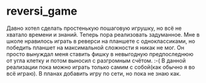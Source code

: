 # reversi_game

Давно хотел сделать простенькую пошаговую игрушку, но всё не хватало времени и знаний. Теперь пора реализовать задуманное. Мне в школе нравилось играть в реверси на планшете с одноклассиками, но победить планшет на максимальной сложности я никак не мог. Он просто вынуждал меня ставить фишку в невыгодную предпоследнюю от угла клетку и потом выносил с разгромным счётом. :-(
В данной реализации пока можно играть только самим с собой(как обычно я во всё играю).
В планах добавить игру по сети, но пока не знаю как.
